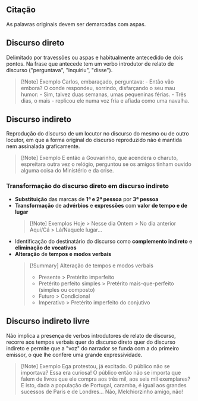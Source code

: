 ## Citação
As palavras originais devem ser demarcadas com aspas.
## Discurso direto
Delimitado por travessões ou aspas e habitualmente antecedido de dois pontos. Na frase que antecede tem um verbo introdutor de relato de discurso ("perguntava", "inquiriu", "disse").
>[!Note] Exemplo
>Carlos, embaraçado, perguntava:
>\- Então vão embora?
>O conde respondeu, sorrindo, disfarçando o seu mau humor:
>\- Sim, talvez duas semanas, umas pequeninas férias.
>\- Três dias, o mais - replicou ele numa voz fria e afiada como uma navalha.

## Discurso indireto
Reprodução do discurso de um locutor no discurso do mesmo ou de outro locutor, em que a forma original do discurso reproduzido não é mantida nem assinalada graficamente.
>[!Note] Exemplo
>E então a Gouvarinho, que acendera o charuto, espreitara outra vez o relógio, perguntou se os amigos tinham ouvido alguma coisa do Ministério e da crise.

### Transformação do discurso direto em discurso indireto
- **Substituição** das marcas de **1ª e 2ª pessoa** por **3ª pessoa**
- **Transformação** de **advérbios** e **expressões** com **valor de tempo e de lugar**
	>[!Note] Exemplos
	>Hoje > Nesse dia
	>Ontem > No dia anterior
	>Aqui/Cá > Lá/Naquele lugar...
- Identificação do destinatário do discurso como **complemento indireto** e **eliminação de vocativos**
- **Alteração** de **tempos e modos verbais**
	>[!Summary] Alteração de tempos e modos verbais
	>- Presente > Pretérito imperfeito
	>- Pretérito perfeito simples > Pretérito mais-que-perfeito (simples ou composto)
	>- Futuro > Condicional
	>- Imperativo > Pretérito imperfeito do conjutivo

## Discurso indireto livre
Não implica a presença de verbos introdutores de relato de discurso, recorre aos tempos verbais quer do discurso direto quer do discurso indireto e permite que a "voz" do narrador se funda com a do primeiro emissor, o que lhe confere uma grande expressividade.

>[!Note] Exemplo
>Ega protestou, já excitado. O público não se importava? Essa era curiosa! O público então não se importa que falem de livros que ele compra aos três mil, aos seis mil exemplares? E isto, dada a população de Portugal, caramba, é igual aos grandes sucessos de Paris e de Londres... Não, Melchiorzinho amigo, não!


  
  